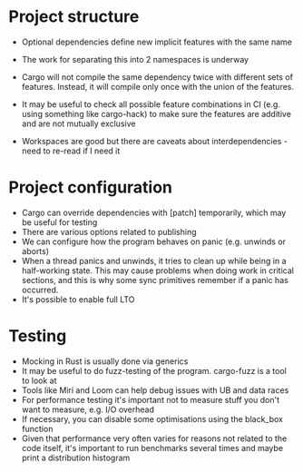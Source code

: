 # Project structure

- Optional dependencies define new implicit features with the same name
- The work for separating this into 2 namespaces is underway
- Cargo will not compile the same dependency twice with different sets of features. Instead, it will compile only once with the union of the features.
- It may be useful to check all possible feature combinations in CI (e.g. using something like cargo-hack) to make sure the features are additive and are not mutually exclusive

- Workspaces are good but there are caveats about interdependencies - need to re-read if I need it

# Project configuration

- Cargo can override dependencies with [patch] temporarily, which may be useful for testing
- There are various options related to publishing
- We can configure how the program behaves on panic (e.g. unwinds or aborts)
- When a thread panics and unwinds, it tries to clean up while being in a half-working state. This may cause problems when doing work in critical sections, and this is why some sync primitives remember if a panic has occurred.
- It's possible to enable full LTO

# Testing

- Mocking in Rust is usually done via generics
- It may be useful to do fuzz-testing of the program. cargo-fuzz is a tool to look at
- Tools like Miri and Loom can help debug issues with UB and data races
- For performance testing it's important not to measure stuff you don't want to measure, e.g. I/O overhead
- If necessary, you can disable some optimisations using the black_box function
- Given that performance very often varies for reasons not related to the code itself, it's important to run benchmarks several times and maybe print a distribution histogram
